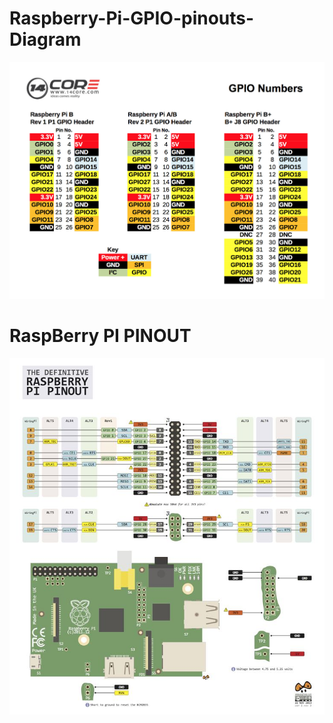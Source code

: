 # Raspberry-Pi-GPIO-pinouts-Diagram

![](../images/useful/Raspberry-Pi-GPIO-pinouts-Diagram.jpg)

# RaspBerry PI PINOUT

![](../images/useful/RaspBerry.jpg)
